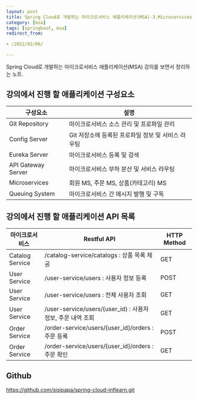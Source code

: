 ```yaml
---
layout: post
title: Spring Cloud로 개발하는 마이크로서비스 애플리케이션(MSA)-3.Microservices
category: [msa]
tags: [springboot, msa]
redirect_from:

- /2022/02/06/

---
```


Spring Cloud로 개발하는 마이크로서비스 애플리케이션(MSA) 강의를 보면서 정리하는 노트.  

## 강의에서 진행 할 애플리케이션 구성요소  
|구성요소|설명|
|---|-------|
|Git Repository|마이크로서비스 소스 관리 및 프로파일 관리|
|Config Server|Git 저장소에 등록된 프로파일 정보 및 서비스 라우팅|
|Eureka Server|마이크로서비스 등록 및 검색|
|API Gateway Server|마이크로서비스 부하 분산 및 서비스 라우팅|
|Microservices|회원 MS, 주문 MS, 상품(카테고리) MS|
|Queuing System|마이크로서비스 간 메시지 발행 및 구독|  

## 강의에서 진행 할 애플리케이션 API 목록
|마이크로서비스|Restful API|HTTP Method|
|---|------|--|
|Catalog Service|/catalog-service/catalogs : 상품 목록 제공|GET|
|User Service|/user-service/users : 사용자 정보 등록|POST|
|User Service|/user-service/users : 전체 사용자 조회|GET|
|User Service|/user-service/users/{user_id} : 사용자 정보, 주문 내역 조회|GET|
|Order Service|/order-service/users/{user_id}/orders : 주문 등록|POST|
|Order Service|/order-service/users/{user_id}/orders : 주문 확인|GET|




## Github
<https://github.com/sisipapa/spring-cloud-inflearn.git>  




